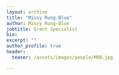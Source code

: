 ```yaml
---
layout: archive
title: "Missy Rung-Blue"
author: Missy Rung-Blue
jobtitle: Grant Specialist
bio:
excerpt: ""
author_profile: true
header:
  teaser: /assets/images/people/MRB.jpg

---
```

